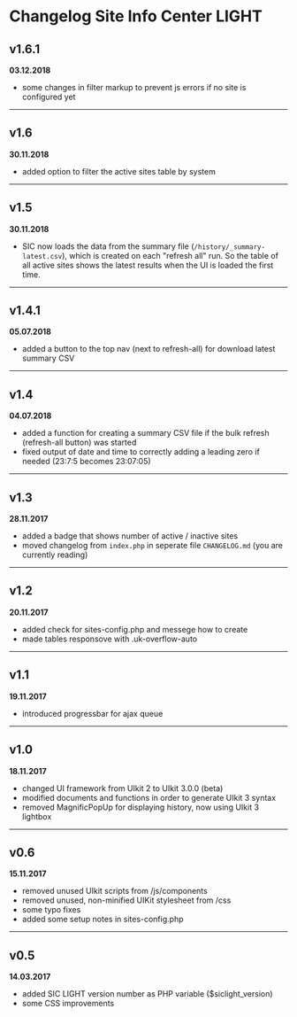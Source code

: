 # Changelog Site Info Center LIGHT

## v1.6.1
**03.12.2018**
* some changes in filter markup to prevent js errors if no site is configured yet
---

## v1.6
**30.11.2018**
* added option to filter the active sites table by system
---

## v1.5
**30.11.2018**
* SIC now loads the data from the summary file (`/history/_summary-latest.csv`), which is created on each "refresh all" run. So the table of all active sites shows the latest results when the UI is loaded the first time.
---

## v1.4.1
**05.07.2018**
* added a button to the top nav (next to refresh-all) for download latest summary CSV
---

## v1.4
**04.07.2018**
* added a function for creating a summary CSV file if the bulk refresh (refresh-all button) was started
* fixed output of date and time to correctly adding a leading zero if needed (23:7:5 becomes 23:07:05)
---

## v1.3
**28.11.2017**
* added a badge that shows number of active / inactive sites
* moved changelog from `index.php` in seperate file `CHANGELOG.md` (you are currently reading)
---

## v1.2
**20.11.2017**
* added check for sites-config.php and messege how to create
* made tables responsove with .uk-overflow-auto
---

## v1.1
**19.11.2017**
* introduced progressbar for ajax queue
---
 
## v1.0
**18.11.2017**
* changed UI framework from UIkit 2 to UIkit 3.0.0 (beta)
* modified documents and functions in order to generate UIkit 3 syntax
* removed MagnificPopUp for displaying history, now using UIkit 3 lightbox
---

## v0.6
**15.11.2017**
* removed unused UIkit scripts from /js/components
* removed unused, non-minified UIKit stylesheet from /css
* some typo fixes
* added some setup notes in sites-config.php
---

## v0.5
**14.03.2017**
* added SIC LIGHT version number as PHP variable ($siclight_version)
* some CSS improvements
